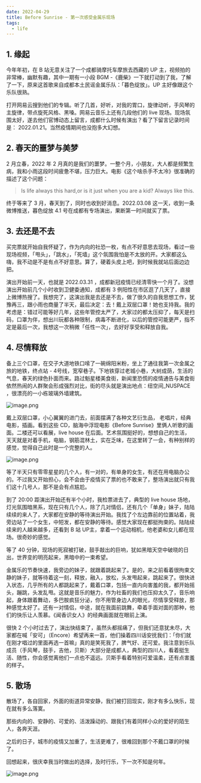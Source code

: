 ```yaml
---
date: 2022-04-29
title: Before Sunrise - 第一次感受金属乐现场
tags:
  - life
---
```

## 1. 缘起

今年年初，在 B 站无意关注了一个成都骑摩托车摩旅去西藏的 UP 主，视频拍的非常棒，幽默有趣，其中一期有一小段 BGM  -《鹿柴》一下就打动到了我，了解了一下，原来这首歌来自成都本土民谣金属乐队：「暮色绽放」。UP 主好像跟这个乐队很熟。

打开网易云搜到他们的专辑。听了几首，好听，对我的胃口，旋律动听，手风琴的主旋律，带点旋死风格、黑嗓。网易云音乐上还有几段他们的 live 现场。现场氛围太好，遂去他们官博动态上留言，成都什么时候有演出？看了下留言记录时间是： 2022.01.21。当然疫情期间也没抱多大幻想。

## 2. 春天的噩梦与美梦

2 月立春，2022 年 2 月真的是我们的噩梦。一整个月，小朋友，大人都是频繁生病，我和小雨这段时间疲惫不堪，压力巨大。电影《这个啥杀手不太冷》很准确的描述了这个问题：
> Is life always this hard,or is it just when you are a kid?
Always like this.

终于等来了 3 月，春天到了，同时也收到好消息。2022.03.08 这一天，收到一条微博推送，暮色绽放 4.1 号在成都有专场演出，果断第一时间就买了票。

## 3. 去还是不去

买完票就开始自我怀疑了，作为内向的社恐一枚，有点不好意思去现场，看过一些现场视频，「甩头」，「跳水」，「死墙」这个氛围我怕是不太放的开。大家都这么嗨，我不动是不是有点不好意思。算了，硬着头皮上吧，到时候我就站后面边边把。

演出开始前一天，也就是 2022.03.31 ，成都新冠疫情已经清零快一个月了。没想演出开始前几个小时收到卫健委通知，成都有 3 例阳性在市区逛了几天了，直接上微博热搜了。我想完了，这演出我是去还是不去，做了很久的自我思想工作，犹豫再三，跟小雨也商量了半天，最后决定：去！戴上双层口罩！她也支持我。我的考虑是：错过可能等好几年，这些年管控太严了，大家过的都太压抑了，每天是扫码，口罩为伴，想出川玩都各种限制，病毒不断进化，以后的管控可能更严，指不定是最后一次，我想这一次稍微「任性一次」，去好好享受和释放自我。

## 4. 尽情释放

备上三个口罩，在交子大道地铁口嗦了一碗绵阳米粉，坐上了通往我第一次金属之旅的地铁，终点站 - 4号线，宽窄巷子。下地铁穿过老城小巷，大树成荫，生活的气息，春天的绿色扑面而来。路过魁星楼美食街，新闻里恐慌的疫情通告与美食街依然热闹的人群聚会形成强烈对比，街的尽头就是演出地点：纽空间_NUSPACE ，很漂亮的一小栋玻璃外墙建筑。

![image.png](https://cdn.jsdelivr.net/gh/goby-ao/picgo@main/img/20240328001353.png)

戴上双层口罩，小心翼翼的进门去，前面摆满了各种文艺衍生品， 老唱片，经典电影，插画。看到这些 CD，脑海中浮现电影《Before Sunrise》里俩人听歌的画面。二楼还可以看展，live house 在后面。艺术氛围挺好的，想想自己的生活，天天就是对着手机，电脑，钢筋混林土，实在乏味，在这里转了一会，有种别样的感觉，觉得自己此时是一个完整的人。

![image.png](https://cdn.jsdelivr.net/gh/goby-ao/picgo@main/img/20240328001403.png)

等了半天只有零零星星的几个人，有一对的，有单身的女生，有还在用电脑办公的。不过我又开始担心，会不会由于疫情买了票的也不敢来了，整场演出就只有我们这十几号人，那不是会有点尴尬。

到了 20:00 距演出开始还有半个小时，我检票进去了，典型的 live house 场地，灯光氛围暗黑系，现在只有几个人，除了几对情侣，还有几个「单身」妹子，陆陆续续的来人了，大家都在安静的等待演出开始。我找了个左边靠前的位置站着，我旁边站了一个女生，中短发，都在安静的等待。感觉大家现在都挺拘束的。陆陆续续来的人越来越多，还看到 B 站 UP主，拿着一个运动相机，他老婆和女儿都在现场。很奇妙的感觉。

等了 40 分钟，现场的死寂被打破，鼓手敲出的巨响，犹如黑暗天空中破晓的日出，世界变的明亮起来，黑暗中的一束希望。

金属乐的节奏快速，我旁边的妹子，就跟着跳起来了。是的，来之前看着很拘束文静的妹子，就等待着这一刻，释放，融入，放松，头发甩起来，跳起来了。很快进入状态，几乎所有的人都跳起来了，戴着口罩，包括一直内向害羞的我，都开始摇头，蹦跳，头发乱甩。这就是音乐的魅力，作为社畜的我们也压抑太久了，音乐响起，身体跟着舞动，多巴胺疯狂分泌，你不用管身边人的眼光，尽情享受释放，那种感觉太好了。还有一对情侣，中途，就在我面前跳舞，牵着手面对面的那种，他们的快乐让人羡慕。《闻香识女人》的经典画面就在眼前上演。

很快 2 个小时过去了，演出快结束了，虽然头都摇痛了，但我们还意犹未尽，大家都在喊「安可」（Encore）希望再来一首，他们操着四川话安抚我们：「你们就在刚才唱过的里面再选一首嘛」真的是笑死我了，脾气好、还可爱。我注意到乐队成员（手风琴，鼓手，吉他，贝斯）大部分是成都人，典型的四川人，看着挺生活、随性，你会感觉离他们一点也不遥远。贝斯手看着特别可爱温柔，还有点害羞的样子。

## 5. 散场

散场了，各自回家，外面的街道异常安静，我们被打回现实，刚才有多么快乐，现在就有多么落寞。

那些内向的、安静的、可爱的、活泼躁动的、跟我们有着同样小众的爱好的陌生人，各奔天涯。

之后的日子，城市的疫情又加重了，生活更难了，很难回到那个不戴口罩的时候了。

回想起来，很庆幸我当时做出的选择，及时行乐，下一次不知是何年。

![image.png](https://cdn.jsdelivr.net/gh/goby-ao/picgo@main/img/20240328001422.png)